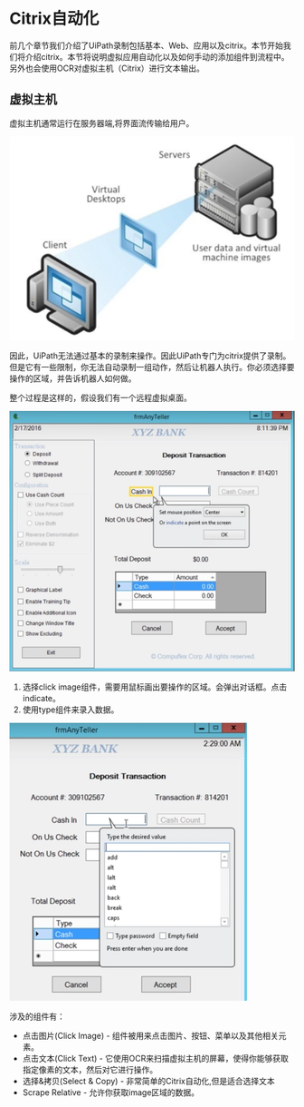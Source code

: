 # Citrix自动化

前几个章节我们介绍了UiPath录制包括基本、Web、应用以及citrix。本节开始我们将介绍citrix。本节将说明虚拟应用自动化以及如何手动的添加组件到流程中。另外也会使用OCR对虚拟主机（Citrix）进行文本输出。

## 虚拟主机

虚拟主机通常运行在服务器端,将界面流传输给用户。

![](/assets2.8/import1.png)

因此，UiPath无法通过基本的录制来操作。因此UiPath专门为citrix提供了录制。但是它有一些限制，你无法自动录制一组动作，然后让机器人执行。你必须选择要操作的区域，并告诉机器人如何做。

整个过程是这样的，假设我们有一个远程虚拟桌面。

![](/assets2.8/import3.png)

1. 选择click image组件，需要用鼠标画出要操作的区域。会弹出对话框。点击indicate。
2. 使用type组件来录入数据。

![](/assets2.8/import4.png)

涉及的组件有：

* 点击图片\(Click Image\) - 组件被用来点击图片、按钮、菜单以及其他相关元素。
* 点击文本\(Click Text\) - 它使用OCR来扫描虚拟主机的屏幕，使得你能够获取指定像素的文本，然后对它进行操作。
* 选择&拷贝\(Select & Copy\) - 非常简单的Citrix自动化,但是适合选择文本
* Scrape Relative - 允许你获取image区域的数据。



